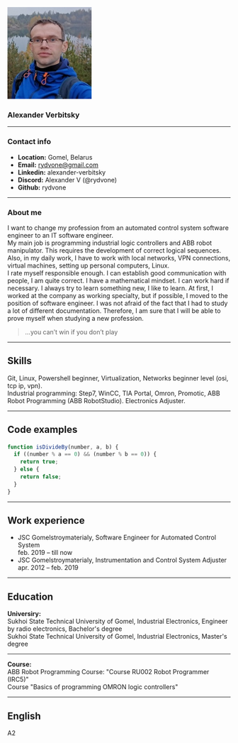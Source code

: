 ![avatar](image/avatar.jpg)
### Alexander Verbitsky
****
### Contact info  
+ **Location:**   Gomel, Belarus
+ **Email:**      rydvone@gmail.com
+ **Linkedin:**   alexander-verbitsky
+ **Discord:**	  Alexander V (@rydvone)	
+ **Github:**     rydvone
****
### About me
I want to change my profession from an automated control system software engineer to an IT software engineer.  
My main job is programming industrial logic controllers and ABB robot manipulator. This requires the development of correct logical sequences.
Also, in my daily work, I have to work with local networks, VPN connections, virtual machines, setting up personal computers, Linux.  
I rate myself responsible enough. I can establish good communication with people, I am quite correct. I have a mathematical mindset. I can work hard if necessary.
I always try to learn something new, I like to learn. At first, I worked at the company as working specialty, but if possible, I moved to the position of software engineer. I was not afraid of the fact that I had to study a lot of different documentation. Therefore, I am sure that I will be able to prove myself when studying a new profession.  
 
> ...you can’t win if you don’t play
****
## Skills
Git, Linux, Powershell beginner, Virtualization, Networks beginner level (osi, tcp ip, vpn).  
Industrial programming: Step7, WinCC, TIA Portal, Omron, Promotic, ABB Robot Programming (ABB RobotStudio). Electronics Adjuster.
****
## Code examples
```javascript
function isDivideBy(number, a, b) {
  if ((number % a == 0) && (number % b == 0)) {
    return true;
  } else {
    return false;
  }
}
```
****
## Work experience
* JSC Gomelstroymaterialy, Software Engineer for Automated Control System  
feb. 2019 – till now
* JSC Gomelstroymaterialy, Instrumentation and Control System Adjuster  
apr. 2012 – feb. 2019
****
## Education 
**Universiry:**  
Sukhoi State Technical University of Gomel, Industrial Electronics, Engineer by radio electronics, Bachelor's degree  
Sukhoi State Technical University of Gomel, Industrial Electronics, Master's degree  
****
**Course:**  
ABB Robot Programming Course: "Course RU002 Robot Programmer (IRC5)"  
Course "Basics of programming OMRON logic controllers"
****
## English
A2  
